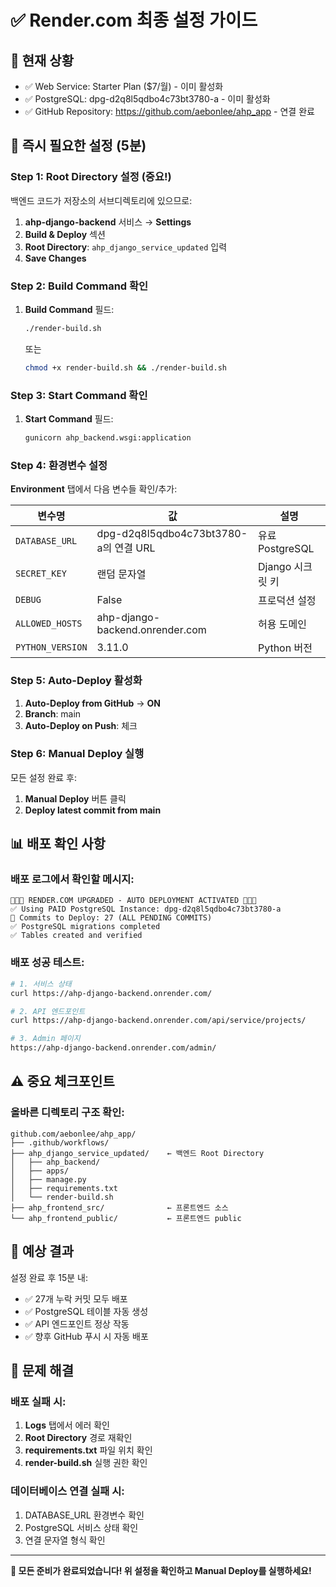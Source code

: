 # ✅ Render.com 최종 설정 가이드

## 🎯 현재 상황
- ✅ Web Service: Starter Plan ($7/월) - 이미 활성화
- ✅ PostgreSQL: dpg-d2q8l5qdbo4c73bt3780-a - 이미 활성화
- ✅ GitHub Repository: https://github.com/aebonlee/ahp_app - 연결 완료

## 🚀 즉시 필요한 설정 (5분)

### Step 1: Root Directory 설정 (중요!)
백엔드 코드가 저장소의 서브디렉토리에 있으므로:

1. **ahp-django-backend** 서비스 → **Settings**
2. **Build & Deploy** 섹션
3. **Root Directory**: `ahp_django_service_updated` 입력
4. **Save Changes**

### Step 2: Build Command 확인
1. **Build Command** 필드:
   ```bash
   ./render-build.sh
   ```
   또는
   ```bash
   chmod +x render-build.sh && ./render-build.sh
   ```

### Step 3: Start Command 확인
1. **Start Command** 필드:
   ```bash
   gunicorn ahp_backend.wsgi:application
   ```

### Step 4: 환경변수 설정
**Environment** 탭에서 다음 변수들 확인/추가:

| 변수명 | 값 | 설명 |
|--------|-----|------|
| `DATABASE_URL` | dpg-d2q8l5qdbo4c73bt3780-a의 연결 URL | 유료 PostgreSQL |
| `SECRET_KEY` | 랜덤 문자열 | Django 시크릿 키 |
| `DEBUG` | False | 프로덕션 설정 |
| `ALLOWED_HOSTS` | ahp-django-backend.onrender.com | 허용 도메인 |
| `PYTHON_VERSION` | 3.11.0 | Python 버전 |

### Step 5: Auto-Deploy 활성화
1. **Auto-Deploy from GitHub** → **ON**
2. **Branch**: main
3. **Auto-Deploy on Push**: 체크

### Step 6: Manual Deploy 실행
모든 설정 완료 후:
1. **Manual Deploy** 버튼 클릭
2. **Deploy latest commit from main**

## 📊 배포 확인 사항

### 배포 로그에서 확인할 메시지:
```
🎉🎉🎉 RENDER.COM UPGRADED - AUTO DEPLOYMENT ACTIVATED 🎉🎉🎉
✅ Using PAID PostgreSQL Instance: dpg-d2q8l5qdbo4c73bt3780-a
🔄 Commits to Deploy: 27 (ALL PENDING COMMITS)
✅ PostgreSQL migrations completed
✅ Tables created and verified
```

### 배포 성공 테스트:
```bash
# 1. 서비스 상태
curl https://ahp-django-backend.onrender.com/

# 2. API 엔드포인트
curl https://ahp-django-backend.onrender.com/api/service/projects/

# 3. Admin 페이지
https://ahp-django-backend.onrender.com/admin/
```

## ⚠️ 중요 체크포인트

### 올바른 디렉토리 구조 확인:
```
github.com/aebonlee/ahp_app/
├── .github/workflows/
├── ahp_django_service_updated/    ← 백엔드 Root Directory
│   ├── ahp_backend/
│   ├── apps/
│   ├── manage.py
│   ├── requirements.txt
│   └── render-build.sh
├── ahp_frontend_src/              ← 프론트엔드 소스
└── ahp_frontend_public/           ← 프론트엔드 public
```

## 🎉 예상 결과

설정 완료 후 15분 내:
- ✅ 27개 누락 커밋 모두 배포
- ✅ PostgreSQL 테이블 자동 생성
- ✅ API 엔드포인트 정상 작동
- ✅ 향후 GitHub 푸시 시 자동 배포

## 🔧 문제 해결

### 배포 실패 시:
1. **Logs** 탭에서 에러 확인
2. **Root Directory** 경로 재확인
3. **requirements.txt** 파일 위치 확인
4. **render-build.sh** 실행 권한 확인

### 데이터베이스 연결 실패 시:
1. DATABASE_URL 환경변수 확인
2. PostgreSQL 서비스 상태 확인
3. 연결 문자열 형식 확인

---

**🚀 모든 준비가 완료되었습니다! 위 설정을 확인하고 Manual Deploy를 실행하세요!**
